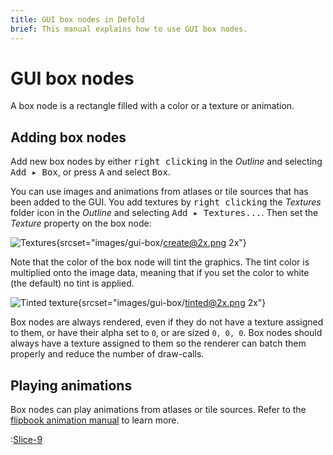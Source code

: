 ```yaml
---
title: GUI box nodes in Defold
brief: This manual explains how to use GUI box nodes.
---
```


# GUI box nodes

A box node is a rectangle filled with a color or a texture or animation.

## Adding box nodes

Add new box nodes by either <kbd>right clicking</kbd> in the *Outline* and selecting <kbd>Add ▸ Box</kbd>, or press <kbd>A</kbd> and select <kbd>Box</kbd>.

You can use images and animations from atlases or tile sources that has been added to the GUI. You add textures by <kbd>right clicking</kbd> the *Textures* folder icon in the *Outline* and selecting <kbd>Add ▸ Textures...</kbd>. Then set the *Texture* property on the box node:

![Textures](images/gui-box/create.png){srcset="images/gui-box/create@2x.png 2x"}

Note that the color of the box node will tint the graphics. The tint color is multiplied onto the image data, meaning that if you set the color to white (the default) no tint is applied.

![Tinted texture](images/gui-box/tinted.png){srcset="images/gui-box/tinted@2x.png 2x"}

Box nodes are always rendered, even if they do not have a texture assigned to them, or have their alpha set to `0`, or are sized `0, 0, 0`. Box nodes should always have a texture assigned to them so the renderer can batch them properly and reduce the number of draw-calls.

## Playing animations

Box nodes can play animations from atlases or tile sources. Refer to the [flipbook animation manual](/manuals/flipbook-animation) to learn more.

:[Slice-9](../shared/slice-9-texturing.md)